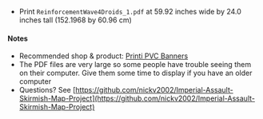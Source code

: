 * Print `ReinforcementWave4Droids_1.pdf` at 59.92 inches wide by 24.0 inches tall (152.1968 by 60.96 cm)

#### Notes
* Recommended shop & product: [Printi PVC Banners](https://www.printi.com/setup-banners-and-mesh)
* The PDF files are very large so some people have trouble seeing them on their computer. Give them some time to display if you have an older computer
* Questions? See [https://github.com/nickv2002/Imperial-Assault-Skirmish-Map-Project](https://github.com/nickv2002/Imperial-Assault-Skirmish-Map-Project)